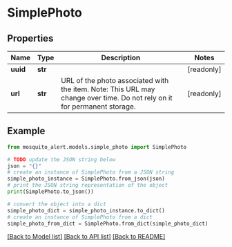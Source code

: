 # SimplePhoto


## Properties

Name | Type | Description | Notes
------------ | ------------- | ------------- | -------------
**uuid** | **str** |  | [readonly] 
**url** | **str** | URL of the photo associated with the item. Note: This URL may change over time. Do not rely on it for permanent storage. | [readonly] 

## Example

```python
from mosquito_alert.models.simple_photo import SimplePhoto

# TODO update the JSON string below
json = "{}"
# create an instance of SimplePhoto from a JSON string
simple_photo_instance = SimplePhoto.from_json(json)
# print the JSON string representation of the object
print(SimplePhoto.to_json())

# convert the object into a dict
simple_photo_dict = simple_photo_instance.to_dict()
# create an instance of SimplePhoto from a dict
simple_photo_from_dict = SimplePhoto.from_dict(simple_photo_dict)
```
[[Back to Model list]](../README.md#documentation-for-models) [[Back to API list]](../README.md#documentation-for-api-endpoints) [[Back to README]](../README.md)


